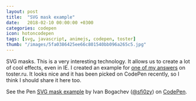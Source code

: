 ```yaml
---
layout: post
title:  "SVG mask example"
date:   2018-02-10 00:00:00 +0300
categories: codepen
icon: hotoncodepen
tags: [svg, javascript, animejs, codepen, toster]
thumb: "/images/5fa0386425ee66c801540bb096a265c5.jpg"
---
```


SVG masks. This is a very interesting technology. It allows us to create a lot of cool effects, even in IE. I created an example for <a href='https://toster.ru/answer?answer_id=1174892'>one of my answers</a> on toster.ru. It looks nice and it has been picked on CodePen recently, so I think I should share it here too.

<p data-height="445" data-theme-id="light" data-slug-hash="gvmpBL" data-default-tab="html,result" data-user="sfi0zy" data-embed-version="2" data-pen-title="SVG mask example" class="codepen">See the Pen <a href="https://codepen.io/sfi0zy/pen/gvmpBL/">SVG mask example</a> by Ivan Bogachev (<a href="https://codepen.io/sfi0zy">@sfi0zy</a>) on <a href="https://codepen.io">CodePen</a>.</p>
<script async src="https://production-assets.codepen.io/assets/embed/ei.js"></script>

